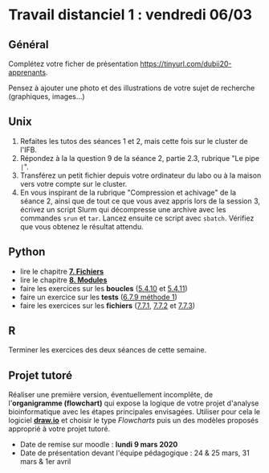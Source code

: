 # Travail distanciel 1 : vendredi 06/03

## Général

Complétez votre ficher de présentation <https://tinyurl.com/dubii20-apprenants>.

Pensez à ajouter une photo et des illustrations de votre sujet de recherche (graphiques, images...)


## Unix 

1. Refaites les tutos des séances 1 et 2, mais cette fois sur le cluster de l'IFB.
2. Répondez à la la question 9 de la séance 2, partie 2.3, rubrique "Le pipe `|`".
3. Transférez un petit fichier depuis votre ordinateur du labo ou à la maison vers votre compte sur le cluster.
4. En vous inspirant de la rubrique "Compression et achivage" de la séance 2, ainsi que de tout ce que vous avez appris lors de la session 3, écrivez un script Slurm qui décompresse une archive avec les commandes `srun` et `tar`. Lancez ensuite ce script avec `sbatch`. Vérifiez que vous obtenez le résultat attendu.


## Python

* lire le chapitre **[7. Fichiers](https://python.sdv.univ-paris-diderot.fr/07_fichiers/)**
* lire le chapitre **[8. Modules](https://python.sdv.univ-paris-diderot.fr/08_modules/)**
* faire les exercices sur les **boucles** ([5.4.10](https://python.sdv.univ-paris-diderot.fr/05_boucles_comparaisons/#5410-pyramide) et [5.4.11](https://python.sdv.univ-paris-diderot.fr/05_boucles_comparaisons/#5411-parcours-de-matrice))
* faire un exercice sur les **tests** ([6.7.9 méthode 1](https://python.sdv.univ-paris-diderot.fr/06_tests/#methode-1-peu-optimale-mais-assez-intuitive))
* faire les exercices sur les **fichiers** ([7.7.1](https://python.sdv.univ-paris-diderot.fr/07_fichiers/#771-moyenne-des-notes), [7.7.2](https://python.sdv.univ-paris-diderot.fr/07_fichiers/#772-admis-ou-recale) et [7.7.3](https://python.sdv.univ-paris-diderot.fr/07_fichiers/#773-spirale-exercice))


## R

Terminer les exercices des deux séances de cette semaine.



## Projet tutoré

Réaliser une première version, éventuellement incomplête, de l'**organigramme (flowchart)** qui expose la logique de votre projet d'analyse bioinformatique avec les étapes principales envisagées.
Utiliser pour cela le logiciel **[draw.io](https://www.draw.io)** et choisir le type *Flowcharts* puis un des modèles proposés approprié à votre projet tutoré.  
* Date de remise sur moodle : **lundi 9 mars 2020**  
* Date de présentation devant l'équipe pédagogique : 24 & 25 mars, 31 mars & 1er avril
